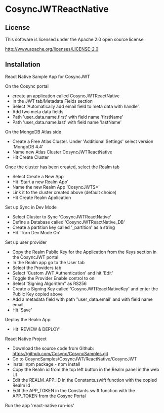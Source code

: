 # CosyncJWTReactNative

## License

This software is licensed under the Apache 2.0 open source license

http://www.apache.org/licenses/LICENSE-2.0

## Installation

React Native Sample App for CosyncJWT

On the Cosync portal

- create an application called CosyncJWTReactNative
- In the JWT tab/Metadata Fields section
- Select 'Automatically add email field to meta data with handle'.
- Add two meta data fields
- Path 'user_data.name.first' with field name 'firstName'
- Path 'user_data.name.last' with field name 'lastName'

On the MongoDB Atlas side

- Create a Free Atlas Cluster. Under 'Additional Settings' select version 'MongoDB 4.4'
- Name new Atlas Cluster CosyncJWTReactNative
- Hit Create Cluster

Once the cluster has been created, select the Realm tab

- Select Create a New App
- Hit 'Start a new Realm App'
- Name the new Realm App 'CosyncJWTS='
- Link it to the  cluster created above (default choice)
- Hit Create Realm Application

Set up Sync in Dev Mode

- Select Cluster to Sync 'CosyncJWTReactNative'
- Define a Database called 'CosyncJWTReactNative_DB'
- Create a partition key called '\_partition' as a string
- Hit 'Turn Dev Mode On'

Set up user provider

- Copy the Realm Public Key for the Application from the Keys section in the CosyncJWT portal
- In the Realm app go to the User tab
- Select the Providers tab
- Select 'Custom JWT Authentication' and hit 'Edit'
- Toggle the Provider Enable control to on
- Select 'Signing Algorithm" as RS256
- Create a Signing Key called 'CosyncJWTReactNativeKey' and enter the Public Key copied above
- Add a metadata field with path "user_data.email' and with field name email
- Hit 'Save'

Deploy the Realm App

- Hit 'REVIEW & DEPLOY'

React Native Project

- Download the source code from Github: https://github.com/Cosync/CosyncSamples.git
- Go to CosyncSamples/CosyncJWT/ReactNative/CosyncJWT
- Install npm package - npm install
- Copy the Realm id from the top left button in the Realm panel in the web UI
- Edit the REALM_APP_ID in the Constants.swift function with the copied Realm Id
- Edit the APP_TOKEN in the Constants.swift function with the APP_TOKEN from the Cosync Portal

Run the app 'react-native run-ios'
